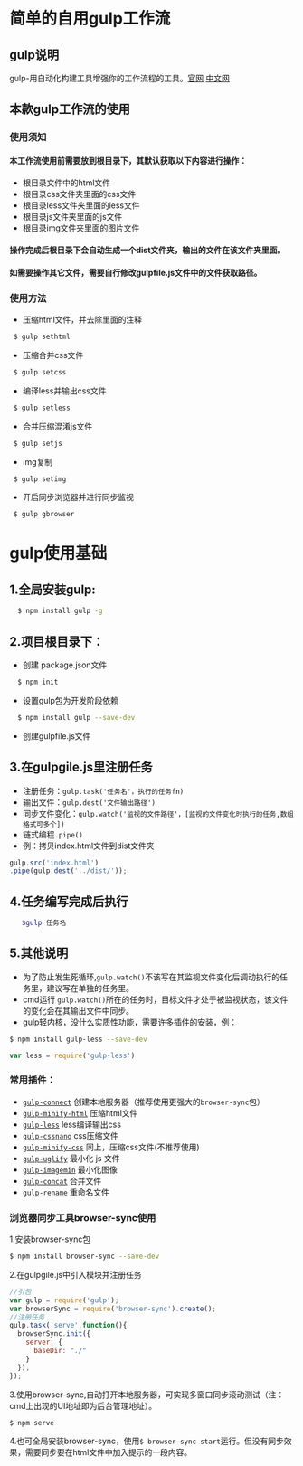 # 简单的自用gulp工作流

## gulp说明

gulp-用自动化构建工具增强你的工作流程的工具。[官网](http://gulpjs.com/)  [中文网](http://www.gulpjs.com.cn/)

## 本款gulp工作流的使用

### 使用须知

#### 本工作流使用前需要放到根目录下，其默认获取以下内容进行操作：   
- 根目录文件中的html文件   
- 根目录css文件夹里面的css文件   
- 根目录less文件夹里面的less文件   
- 根目录js文件夹里面的js文件   
- 根目录img文件夹里面的图片文件   

#### 操作完成后根目录下会自动生成一个dist文件夹，输出的文件在该文件夹里面。
#### 如需要操作其它文件，需要自行修改gulpfile.js文件中的文件获取路径。

### 使用方法

* 压缩html文件，并去除里面的注释
```bash
 $ gulp sethtml
```

* 压缩合并css文件
```bash
 $ gulp setcss
```

* 编译less并输出css文件
```bash
 $ gulp setless
```

* 合并压缩混淆js文件
```bash
 $ gulp setjs
```

* img复制
```bash
 $ gulp setimg
```

* 开启同步浏览器并进行同步监视
```bash
 $ gulp gbrowser
```

# gulp使用基础

## 1.全局安装gulp:

```bash
  $ npm install gulp -g
```

## 2.项目根目录下：

* 创建 package.json文件
```bash
  $ npm init
```

* 设置gulp包为开发阶段依赖
```bash
  $ npm install gulp --save-dev
```

* 创建gulpfile.js文件

## 3.在gulpgile.js里注册任务

  * 注册任务：`gulp.task('任务名'，执行的任务fn) `
  * 输出文件：`gulp.dest('文件输出路径')`
  * 同步文件变化：`gulp.watch('监视的文件路径'，[监视的文件变化时执行的任务,数组格式可多个])`
  * 链式编程`.pipe() `
  * 例：拷贝index.html文件到dist文件夹
  ```javascript
  gulp.src('index.html')
  .pipe(gulp.dest('../dist/'));
  ```

## 4.任务编写完成后执行

```bash
   $gulp 任务名
```

## 5.其他说明

  * 为了防止发生死循环,`gulp.watch()`不该写在其监视文件变化后调动执行的任务里，建议写在单独的任务里。
  * cmd运行 `gulp.watch()`所在的任务时，目标文件才处于被监视状态，该文件的变化会在其输出文件中同步。
  * gulp轻内核，没什么实质性功能，需要许多插件的安装，例：
  ```bash
  $ npm install gulp-less --save-dev
  ```
  ```javascript
  var less = require('gulp-less')
  ```

### 常用插件：
  - [`gulp-connect`](https://www.npmjs.com/package/gulp-connect) 创建本地服务器（推荐使用更强大的`browser-sync`包）   
  - [`gulp-minify-html`](https://www.npmjs.com/package/gulp-minify-html) 压缩html文件    
  - [`gulp-less`](https://www.npmjs.com/package/gulp-less) less编译输出css    
  - [`gulp-cssnano`](https://www.npmjs.com/package/gulp-cssnano) css压缩文件     
  - [`gulp-minify-css`](https://www.npmjs.com/package/gulp-minify-css) 同上，压缩css文件(不推荐使用)    
  - [`gulp-uglify`](https://www.npmjs.com/package/gulp-uglify) 最小化 js 文件    
  - [`gulp-imagemin`](https://www.npmjs.com/package/gulp-imagemin) 最小化图像   
  - [`gulp-concat`](https://www.npmjs.com/package/gulp-concat) 合并文件     
  - [`gulp-rename`](https://www.npmjs.com/package/gulp-rename) 重命名文件  

### 浏览器同步工具browser-sync使用 

  1.安装browser-sync包
  ```bash
  $ npm install browser-sync --save-dev
  ```

  2.在gulpgile.js中引入模块并注册任务
  ```javascript
  //引包
  var gulp = require('gulp');
  var browserSync = require('browser-sync').create();
  //注册任务
  gulp.task('serve',function(){
    browserSync.init({
      server: {
        baseDir: "./"
      }
    });
  });
  ```

  3.使用browser-sync,自动打开本地服务器，可实现多窗口同步滚动测试（注：cmd上出现的UI地址即为后台管理地址）。
  ```bash
  $ npm serve
  ```
 
  4.也可全局安装browser-sync，使用`$ browser-sync start`运行。但没有同步效果，需要同步要在html文件中加入提示的一段内容。